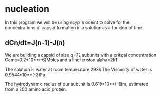 # nucleation


In this program we will be using scypi's odeint to solve for the concentrations of capsid formation in a solution as a functon of time.

## dCn/dt=J(n-1)-J(n)

We are building a capsid of size q=72 subunits
with a critical concentration Ccmc=0.2*10**(-6)Moles
and a line tension alpha=2kT

The solution is water at room temperature 293k
The Viscosity of water is 0.9544*10**(-3)Pa

The hydrodynamic radius of our subunit is 0.619*10**(-6)m, estimated from a 300 amino acid protein.
